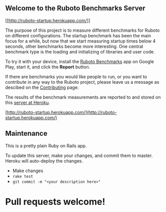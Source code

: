 ## Welcome to the Ruboto Benchmarks Server

[[http://ruboto-startup.herokuapp.com/]]

The purpose of this project is to measure different benchmarks for Ruboto on
different configurations.  The startup benchmark has been the main focus for a
while, but now that we start measuring startup times below 4 seconds, other
benchmarks become more interesting.  One central benchmark type is the loading
and initializing of libraries and user code.

To try it with your device, install the
[Ruboto Benchmarks](https://play.google.com/store/apps/details?id=org.ruboto.benchmarks)
app on Google Play, start it, and click the **Report** button.

If there are benchmarks you would like people to run, or you want to contribute
in any way to the Ruboto project, please leave us a message as descibed on the
[Contributing](https://github.com/ruboto/ruboto/wiki/Contributing) page.

The results of the benchmark measurements are reported to and stored on this
[server at Heroku](http://ruboto-startup.herokuapp.com/).

[http://ruboto-startup.herokuapp.com/](http://ruboto-startup.herokuapp.com/)


## Maintenance

This is a pretty plain Ruby on Rails app.

To update this server, make your changes, and commit them to master.
Heroku will auto-deploy the changes.

* Make changes
* `rake test`
* `git commit -m "<your description here>"`

# Pull requests welcome!
